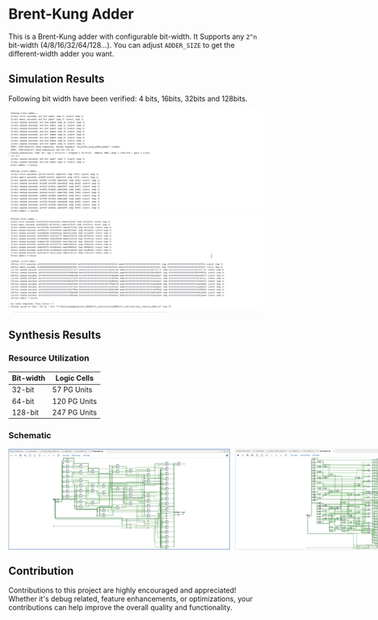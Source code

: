 # Brent-Kung Adder
This is a Brent-Kung adder with configurable bit-width. It Supports any `2^n` bit-width (4/8/16/32/64/128...). You can adjust `ADDER_SIZE` to get the different-width adder you want.

## Simulation Results
Following bit width have been verified: 4 bits, 16bits, 32bits and 128bits.

![alt text](png/test1.png)
![alt text](png/test2.png)


## Synthesis Results
### Resource Utilization
| Bit-width | Logic Cells |
|-----------|-------------|
| 32-bit    | 57 PG Units |
| 64-bit    | 120 PG Units|
| 128-bit   | 247 PG Units|

### Schematic
<div style="display: flex; gap: 10px; width: 100%;">
  <img src="png/schematic_32bit.png" alt="Tap RAM Structure" style="flex: 1; height: 200px; object-fit: cover;">
  <img src="png/schematic_64bit.png" alt="Tap RAM Structure" style="flex: 1; height: 200px; object-fit: cover;">
  <img src="png/schematic_128bit.png" alt="Tap RAM Structure" style="flex: 1; height: 200px; object-fit: cover;">
</div>

## Contribution
Contributions to this project are highly encouraged and appreciated! Whether it's debug related, feature enhancements, or optimizations, your contributions can help improve the overall quality and functionality.
